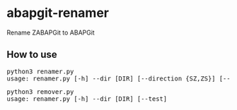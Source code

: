 # abapgit-renamer
Rename ZABAPGit to ABAPGit

## How to use
<pre>python3 renamer.py                                                                                                                      130 ↵
usage: renamer.py [-h] --dir [DIR] [--direction {SZ,ZS}] [--test]</pre>

<pre>python3 remover.py                                                                                                                      130 ↵
usage: renamer.py [-h] --dir [DIR] [--test]</pre>

